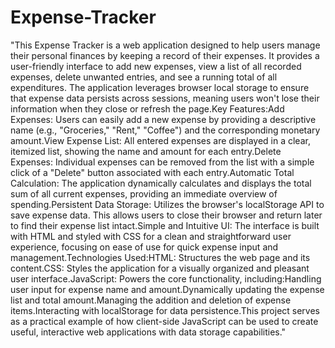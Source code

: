# Expense-Tracker

"This Expense Tracker is a web application designed to help users manage their personal finances by keeping a record of their expenses. It provides a user-friendly interface to add new expenses, view a list of all recorded expenses, delete unwanted entries, and see a running total of all expenditures. The application leverages browser local storage to ensure that expense data persists across sessions, meaning users won't lose their information when they close or refresh the page.Key Features:Add Expenses: Users can easily add a new expense by providing a descriptive name (e.g., "Groceries," "Rent," "Coffee") and the corresponding monetary amount.View Expense List: All entered expenses are displayed in a clear, itemized list, showing the name and amount for each entry.Delete Expenses: Individual expenses can be removed from the list with a simple click of a "Delete" button associated with each entry.Automatic Total Calculation: The application dynamically calculates and displays the total sum of all current expenses, providing an immediate overview of spending.Persistent Data Storage: Utilizes the browser's localStorage API to save expense data. This allows users to close their browser and return later to find their expense list intact.Simple and Intuitive UI: The interface is built with HTML and styled with CSS for a clean and straightforward user experience, focusing on ease of use for quick expense input and management.Technologies Used:HTML: Structures the web page and its content.CSS: Styles the application for a visually organized and pleasant user interface.JavaScript: Powers the core functionality, including:Handling user input for expense name and amount.Dynamically updating the expense list and total amount.Managing the addition and deletion of expense items.Interacting with localStorage for data persistence.This project serves as a practical example of how client-side JavaScript can be used to create useful, interactive web applications with data storage capabilities."